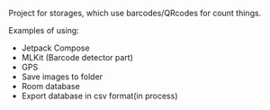 Project for storages, which use barcodes/QRcodes for count things.

Examples of using:
- Jetpack Compose
- MLKit (Barcode detector part)
- GPS
- Save images to folder
- Room database
- Export database in csv format(in process)
